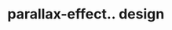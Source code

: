 # parallax-effect.. design                                                                                                                                                                                     
                                     

